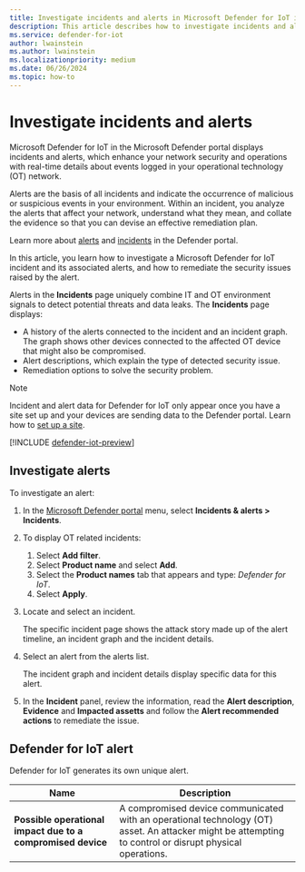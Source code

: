 ```yaml
---
title: Investigate incidents and alerts in Microsoft Defender for IoT in the Defender portal
description: This article describes how to investigate incidents and alerts in Microsoft Defender for IoT in the Defender portal.
ms.service: defender-for-iot
author: lwainstein
ms.author: lwainstein
ms.localizationpriority: medium
ms.date: 06/26/2024
ms.topic: how-to
---
```


# Investigate incidents and alerts

Microsoft Defender for IoT in the Microsoft Defender portal displays incidents and alerts, which enhance your network security and operations with real-time details about events logged in your operational technology (OT) network. 

Alerts are the basis of all incidents and indicate the occurrence of malicious or suspicious events in your environment. Within an incident, you analyze the alerts that affect your network, understand what they mean, and collate the evidence so that you can devise an effective remediation plan. 

Learn more about [alerts](/defender-xdr/investigate-alerts) and [incidents](/defender-xdr/investigate-incidents) in the Defender portal.

In this article, you learn how to investigate a Microsoft Defender for IoT incident and its associated alerts, and how to remediate the security issues raised by the alert.

Alerts in the **Incidents** page uniquely combine IT and OT environment signals to detect potential threats and data leaks. The **Incidents** page displays: 

- A history of the alerts connected to the incident and an incident graph. The graph shows other devices connected to the affected OT device that might also be compromised.
- Alert descriptions, which explain the type of detected security issue.
- Remediation options to solve the security problem. 

> [!NOTE]
> Incident and alert data for Defender for IoT only appear once you have a site set up and your devices are sending data to the Defender portal. Learn how to [set up a site](set-up-sites.md).

[!INCLUDE [defender-iot-preview](../includes//defender-for-iot-defender-public-preview.md)]

## Investigate alerts

To investigate an alert:

1. In the [Microsoft Defender portal](https://security.microsoft.com/machines) menu, select **Incidents & alerts > Incidents**.

1. To display OT related incidents:

    1. Select **Add filter**.
    1. Select **Product name** and select **Add**.
    1. Select the **Product names** tab that appears and type: *Defender for IoT*.
    1. Select **Apply**.

1. Locate and select an incident.

    The specific incident page shows the attack story made up of the alert timeline, an incident graph and the incident details.

1. Select an alert from the alerts list.

    The incident graph and incident details display specific data for this alert.

1. In the **Incident** panel, review the information, read the **Alert description**, **Evidence** and **Impacted assetts** and follow the **Alert recommended actions** to remediate the issue.

## Defender for IoT alert

Defender for IoT generates its own unique alert.

| Name | Description |
|----|----|
|**Possible operational impact due to a compromised device** |A compromised device communicated with an operational technology (OT) asset. An attacker might be attempting to control or disrupt physical operations. |